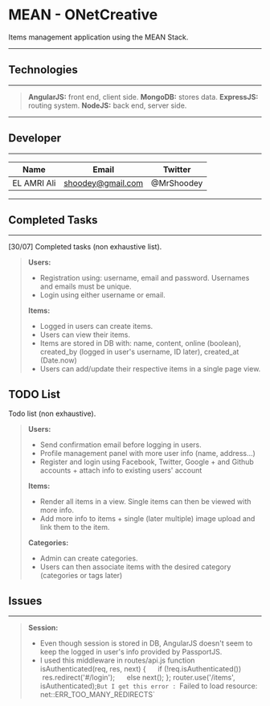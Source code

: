 MEAN - ONetCreative
===================

Items management application using the MEAN Stack.

----------

## Technologies
-------------

> **AngularJS:** front end, client side.
> **MongoDB:** stores data.
> **ExpressJS:** routing system.
> **NodeJS:** back end, server side.


----------

## Developer
-------------

|      Name     |        Email      |      Twitter    |
| ------------- | ----------------- | --------------- |
| EL AMRI Ali  	| shoodey@gmail.com | @MrShoodey      |


----------

## Completed Tasks
-------------

[30/07] Completed tasks (non exhaustive list).

> **Users:**
> 
> *   Registration using: username, email and password. Usernames and emails must be unique.
>*    Login using either username or email.
> 
> **Items:**
> 
> *   Logged in users can create items.
>*    Users can view their items.
> *   Items are stored in DB with: name, content, online (boolean), created_by (logged in user's username, ID later), created_at (Date.now)
> *   Users can add/update their respective items in a single page view.

## TODO List

Todo list (non exhaustive).
> **Users:**
> 
> *   Send confirmation email before logging in users.
> *    Profile management panel with more user info (name, address...)
> *    Register and login using Facebook, Twitter, Google + and Github accounts + attach info to existing users' account
> 
> **Items:**
> 
> *   Render all items in a view. Single items can then be viewed with more info.
> *   Add more info to items + single (later multiple) image upload and link them to the item.
> 
> **Categories:**
>
> *  Admin can create categories.
> * Users can then associate items with the desired category (categories or tags later)

## Issues
-------------

> **Session:**
> 
> *   Even though session is stored in DB, AngularJS doesn't seem to keep the logged in user's info provided by PassportJS.
> *   I used this middleware in routes/api.js
> function isAuthenticated(req, res, next) {
>&nbsp; &nbsp; &nbsp;if (!req.isAuthenticated())
> &nbsp; &nbsp; &nbsp; &nbsp; &nbsp;res.redirect('#/login');
> &nbsp; &nbsp; &nbsp;else next();
>};
>router.use('/items', isAuthenticated);`
>But I get this error : 
>`Failed to load resource: net::ERR_TOO_MANY_REDIRECTS`